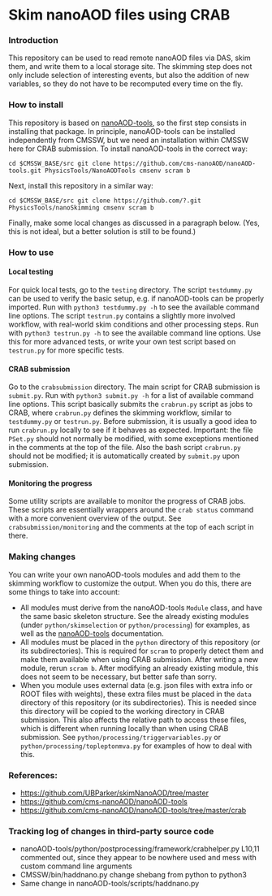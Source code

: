 # Skim nanoAOD files using CRAB

### Introduction
This repository can be used to read remote nanoAOD files via DAS, skim them, and write them to a local storage site. 
The skimming step does not only include selection of interesting events, but also the addition of new variables, so they do not have to be recomputed every time on the fly.

### How to install
This repository is based on [nanoAOD-tools](https://github.com/cms-nanoAOD/nanoAOD-tools/tree/master), so the first step consists in installing that package.
In principle, nanoAOD-tools can be installed independently from CMSSW, but we need an installation within CMSSW here for CRAB submission.
To install nanoAOD-tools in the correct way:

`cd $CMSSW_BASE/src
git clone https://github.com/cms-nanoAOD/nanoAOD-tools.git PhysicsTools/NanoAODTools
cmsenv
scram b`

Next, install this repository in a similar way:

`cd $CMSSW_BASE/src
git clone https://github.com/?.git PhysicsTools/nanoSkimming
cmsenv
scram b`

Finally, make some local changes as discussed in a paragraph below. (Yes, this is not ideal, but a better solution is still to be found.)

### How to use
#### Local testing
For quick local tests, go to the `testing` directory.
The script `testdummy.py` can be used to verify the basic setup, e.g. if nanoAOD-tools can be properly imported.
Run with `python3 testdummy.py -h` to see the available command line options.
The script `testrun.py` contains a slightly more involved workflow, with real-world skim conditions and other processing steps.
Run with `python3 testrun.py -h` to see the available command line options.
Use this for more advanced tests, or write your own test script based on `testrun.py` for more specific tests.
#### CRAB submission
Go to the `crabsubmission` directory.
The main script for CRAB submission is `submit.py`.
Run with `python3 submit.py -h` for a list of available command line options.
This script basically submits the `crabrun.py` script as jobs to CRAB, where `crabrun.py` defines the skimming workflow, similar to `testdummy.py` or `testrun.py`.
Before submission, it is usually a good idea to run `crabrun.py` locally to see if it behaves as expected.
Important: the file `PSet.py` should not normally be modified, with some exceptions mentioned in the comments at the top of the file.
Also the bash script `crabrun.py` should not be modified; it is automatically created by `submit.py` upon submission.
#### Monitoring the progress
Some utility scripts are available to monitor the progress of CRAB jobs.
These scripts are essentially wrappers around the `crab status` command with a more convenient overview of the output. See `crabsubmission/monitoring` and the comments at the top of each script in there.

### Making changes
You can write your own nanoAOD-tools modules and add them to the skimming workflow to customize the output. When you do this, there are some things to take into account:
- All modules must derive from the nanoAOD-tools `Module` class, and have the same basic skeleton structure. See the already existing modules (under `python/skimselection` or `python/processing`) for examples, as well as the [nanoAOD-tools](https://github.com/cms-nanoAOD/nanoAOD-tools/tree/master) documentation.
- All modules must be placed in the `python` directory of this repository (or its subdirectories). This is required for `scram` to properly detect them and make them available when using CRAB submission. After writing a new module, rerun `scram b`. After modifying an already existing module, this does not seem to be necessary, but better safe than sorry.
- When you module uses external data (e.g. json files with extra info or ROOT files with weights), these extra files must be placed in the `data` directory of this repository (or its subdirectories). This is needed since this directory will be copied to the working directory in CRAB submission. This also affects the relative path to access these files, which is different when running locally than when using CRAB submission. See `python/processing/triggervariables.py` or `python/processing/topleptonmva.py` for examples of how to deal with this.

### References:
- https://github.com/UBParker/skimNanoAOD/tree/master
- https://github.com/cms-nanoAOD/nanoAOD-tools
- https://github.com/cms-nanoAOD/nanoAOD-tools/tree/master/crab

### Tracking log of changes in third-party source code
- nanoAOD-tools/python/postprocessing/framework/crabhelper.py
  L10,11 commented out, since they appear to be nowhere used
  and mess with custom command line arguments
- CMSSW/bin/haddnano.py
  change shebang from python to python3
- Same change in nanoAOD-tools/scripts/haddnano.py
